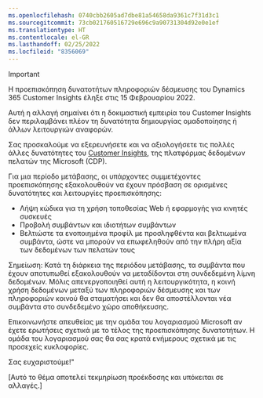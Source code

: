 ```yaml
---
ms.openlocfilehash: 0740cbb2605ad7dbe81a54658da9361c7f31d3c1
ms.sourcegitcommit: 73cb021760516729e696c9a90731304d92e0e1ef
ms.translationtype: HT
ms.contentlocale: el-GR
ms.lasthandoff: 02/25/2022
ms.locfileid: "8356069"
---
```


> [!IMPORTANT]
> Η προεπισκόπηση δυνατοτήτων πληροφοριών δέσμευσης του Dynamics 365 Customer Insights έληξε στις 15 Φεβρουαρίου 2022.  
>
>Αυτή η αλλαγή σημαίνει ότι η δοκιμαστική εμπειρία του Customer Insights δεν περιλαμβάνει πλέον τη δυνατότητα δημιουργίας ομαδοποίησης ή άλλων λειτουργιών αναφορών.
>
> Σας προσκαλούμε να εξερευνήσετε και να αξιολογήσετε τις πολλές άλλες δυνατότητες του [Customer Insights](https://dynamics.microsoft.com/ai/customer-insights/), της πλατφόρμας δεδομένων πελατών της Microsoft (CDP).    
>  
> Για μια περίοδο μετάβασης, οι υπάρχοντες συμμετέχοντες προεπισκόπησης εξακολουθούν να έχουν πρόσβαση σε ορισμένες δυνατότητες και λειτουργίες προεπισκόπησης:
> 
> - Λήψη κώδικα για τη χρήση τοποθεσίας Web ή εφαρμογής για κινητές συσκευές 
> - Προβολή συμβάντων και ιδιοτήτων συμβάντων 
> - Βελτιώστε τα ενοποιημένα προφίλ με προσληφθέντα και βελτιωμένα συμβάντα, ώστε να μπορούν να επωφεληθούν από την πλήρη αξία των δεδομένων των πελατών τους
>  
> Σημείωση: Κατά τη διάρκεια της περιόδου μετάβασης, τα συμβάντα που έχουν αποτυπωθεί εξακολουθούν να μεταδίδονται στη συνδεδεμένη λίμνη δεδομένων. Μόλις απενεργοποιηθεί αυτή η λειτουργικότητα, η κοινή χρήση δεδομένων μεταξύ των πληροφοριών δέσμευσης και των πληροφοριών κοινού θα σταματήσει και δεν θα αποστέλλονται νέα συμβάντα στο συνδεδεμένο χώρο αποθήκευσης.
>
> Επικοινωνήστε απευθείας με την ομάδα του λογαριασμού Microsoft αν έχετε ερωτήσεις σχετικά με το τέλος της προεπισκόπησης δυνατοτήτων. Η ομάδα του λογαριασμού σας θα σας κρατά ενήμερους σχετικά με τις προσεχείς κυκλοφορίες. 
>
>Σας ευχαριστούμε!"


[Αυτό το θέμα αποτελεί τεκμηρίωση προέκδοσης και υπόκειται σε αλλαγές.]
